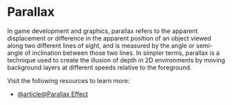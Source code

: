 # Parallax

In game development and graphics, parallax refers to the apparent displacement or difference in the apparent position of an object viewed along two different lines of sight, and is measured by the angle or semi-angle of inclination between those two lines. In simpler terms, parallax is a technique used to create the illusion of depth in 2D environments by moving background layers at different speeds relative to the foreground.

Visit the following resources to learn more:

- [@article@Parallax Effect](https://www.encora.com/insights/how-to-take-advantage-of-parallax-in-programming-and-video-games)
